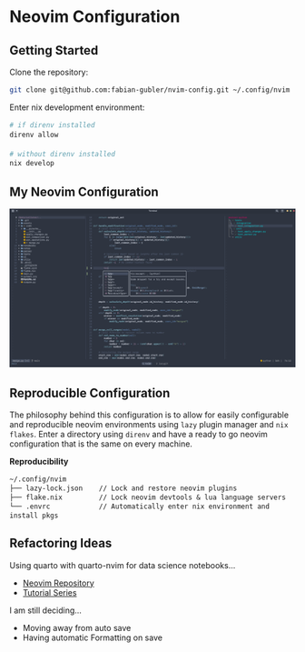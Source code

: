 # Neovim Configuration

## Getting Started

Clone the repository:

```bash
git clone git@github.com:fabian-gubler/nvim-config.git ~/.config/nvim
```
Enter nix development environment:

```bash
# if direnv installed
direnv allow

# without direnv installed
nix develop
```

## My Neovim Configuration
![config preview](https://raw.githubusercontent.com/fabian-gubler/nvim-config/main/doc/preview_full.png)

## Reproducible Configuration
The philosophy behind this configuration is to allow for easily configurable and reproducible neovim environments using `lazy` plugin manager and `nix flakes`. Enter a directory using `direnv` and have a ready to go neovim configuration that is the same on every machine.

**Reproducibility**
```
~/.config/nvim
├── lazy-lock.json    // Lock and restore neovim plugins
├── flake.nix         // Lock neovim devtools & lua language servers
└── .envrc            // Automatically enter nix environment and install pkgs
```

## Refactoring Ideas

Using quarto with quarto-nvim for data science notebooks...

- [Neovim Repository](https://github.com/quarto-dev/quarto-nvim)
- [Tutorial Series](https://www.youtube.com/watch?v=3sj7clNowlA&list=PLabWm-zCaD1axcMGvf7wFxJz8FZmyHSJ7&index=1)

I am still deciding...

- Moving away from auto save
- Having automatic Formatting on save
